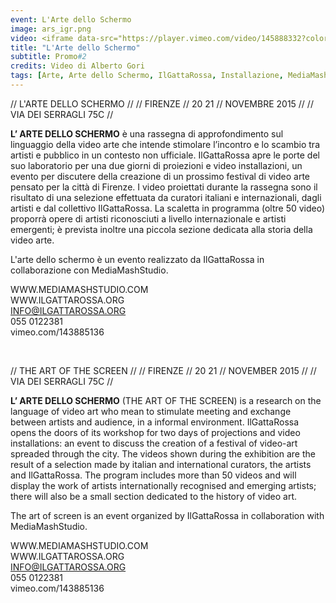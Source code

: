 ```yaml
---
event: L'Arte dello Schermo
image: ars_igr.png
video: <iframe data-src="https://player.vimeo.com/video/145888332?color=d21f1b&title=0&byline=0&portrait=0" class="lazyload" frameborder="0" allow="autoplay; fullscreen" allowfullscreen></iframe>
title: "L'Arte dello Schermo"
subtitle: Promo#2
credits: Video di Alberto Gori
tags: [Arte, Arte dello Schermo, IlGattaRossa, Installazione, MediaMashStudio, Videoarte]
---
```

// L'ARTE DELLO SCHERMO //
// FIRENZE // 20 21 // NOVEMBRE 2015 //
// VIA DEI SERRAGLI 75C //

**L’ ARTE DELLO SCHERMO** è una rassegna di approfondimento sul linguaggio della video arte che intende stimolare l’incontro e lo scambio tra artisti e pubblico in un contesto non ufficiale. IlGattaRossa apre le porte del suo laboratorio per una due giorni di proiezioni e video installazioni, un evento per discutere della creazione di un prossimo festival di video arte pensato per la città di Firenze. I video proiettati durante la rassegna sono il risultato di una selezione effettuata da curatori italiani e internazionali, dagli artisti e dal collettivo IlGattaRossa. La scaletta in programma (oltre 50 video) proporrà opere di artisti riconosciuti a livello internazionale e artisti emergenti; è prevista inoltre una piccola sezione dedicata alla storia della video arte.

L'arte dello schermo è un evento realizzato da IlGattaRossa in collaborazione con MediaMashStudio.

WWW.MEDIAMASHSTUDIO.COM<br />
WWW.ILGATTAROSSA.ORG<br />
INFO@ILGATTAROSSA.ORG<br />
055 0122381<br />
vimeo.com/143885136

<br />

// THE ART OF THE SCREEN //
// FIRENZE // 20 21 // NOVEMBER 2015 //
// VIA DEI SERRAGLI 75C //

**L’ ARTE DELLO SCHERMO** (THE ART OF THE SCREEN) is a research on the language of video art who mean to stimulate meeting and exchange between artists and audience, in a informal environment. IlGattaRossa opens the doors of its workshop for two days of projections and video installations: an event to discuss the creation of a festival of video-art spreaded through the city. The videos shown during the exhibition are the result of a selection made by italian and international curators, the artists and IlGattaRossa. The program includes more than 50 videos and will display the work of artists internationally recognised and emerging artists; there will also be a small section dedicated to the history of video art.

The art of screen is an event organized by IlGattaRossa in collaboration with MediaMashStudio.

WWW.MEDIAMASHSTUDIO.COM<br />
WWW.ILGATTAROSSA.ORG<br />
INFO@ILGATTAROSSA.ORG<br />
055 0122381<br />
vimeo.com/143885136
